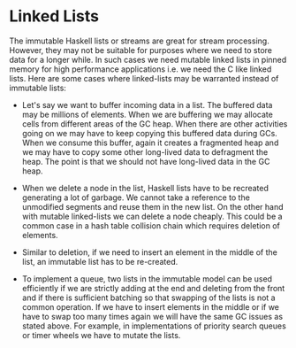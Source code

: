 # Linked Lists

The immutable Haskell lists or streams are great for stream processing.
However, they may not be suitable for purposes where we need to store data for
a longer while. In such cases we need mutable linked lists in pinned memory for
high performance applications i.e. we need the C like linked lists. Here are
some cases where linked-lists may be warranted instead of immutable lists:

* Let's say we want to buffer incoming data in a list. The buffered data may be
  millions of elements. When we are buffering we may allocate cells from
  different areas of the GC heap. When there are other activities going on we
  may have to keep copying this buffered data during GCs. When we consume this
  buffer, again it creates a fragmented heap and we may have to copy some other
  long-lived data to defragment the heap. The point is that we should not have
  long-lived data in the GC heap.

* When we delete a node in the list, Haskell lists have to be recreated
  generating a lot of garbage. We cannot take a reference to the unmodified
  segments and reuse them in the new list. On the other hand with mutable
  linked-lists we can delete a node cheaply. This could be a common case in a
  hash table collision chain which requires deletion of elements.

* Similar to deletion, if we need to insert an element in the middle of the
  list, an immutable list has to be re-created.

* To implement a queue, two lists in the immutable model can be used
  efficiently if we are strictly adding at the end and deleting from the front
  and if there is sufficient batching so that swapping of the lists is not a
  common operation. If we have to insert elements in the middle or if we have
  to swap too many times again we will have the same GC issues as stated above.
  For example, in implementations of priority search queues or timer wheels we
  have to mutate the lists.
